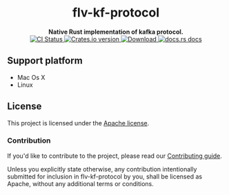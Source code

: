 <h1 align="center">flv-kf-protocol</h1>
<div align="center">
 <strong>
   Native Rust implementation of kafka protocol.
 </strong>
</div>

<div align="center">
   <!-- CI status -->
  <a href="https://github.com/infinyon/flv-kf-protocol/actions">
    <img src="https://github.com/infinyon/flv-kf-protocol/workflows/CI/badge.svg"
      alt="CI Status" />
  </a>
  <!-- Crates version -->
  <a href="https://crates.io/crates/kf-protocol">
    <img src="https://img.shields.io/crates/v/kf-protocol?style=flat-square"
    alt="Crates.io version" />
  </a>
  <!-- Downloads -->
  <a href="https://crates.io/crates/kf-protocol">
    <img src="https://img.shields.io/crates/d/kf-protocol.svg?style=flat-square"
      alt="Download" />
  </a>
  <!-- docs.rs docs -->
  <a href="https://docs.rs/kf-protocol">
    <img src="https://img.shields.io/badge/docs-latest-blue.svg?style=flat-square"
      alt="docs.rs docs" />
  </a>
</div>



## Support platform

* Mac Os X
* Linux


## License

This project is licensed under the [Apache license](LICENSE-APACHE).

### Contribution
If you'd like to contribute to the project, please read our [Contributing guide](CONTRIBUTING.md).

Unless you explicitly state otherwise, any contribution intentionally submitted for inclusion in flv-kf-protocol by you, shall be licensed as Apache, without any additional terms or conditions.

